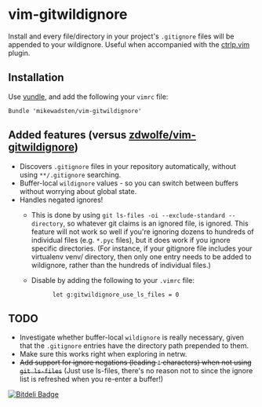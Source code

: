 vim-gitwildignore
=================

Install and every file/directory in your project's ``.gitignore`` files will be
appended to your wildignore. Useful when accompanied with the
[ctrlp.vim](https://github.com/kien/ctrlp.vim) plugin.

## Installation
Use [vundle](https://github.com/gmarik/vundle), and add the following your ``vimrc`` file:
```vim
Bundle 'mikewadsten/vim-gitwildignore'
```

## Added features (versus [zdwolfe/vim-gitwildignore](https://github.com/zdwolfe/vim-gitwildignore))

  * Discovers `.gitignore` files in your repository automatically, without
    using `**/.gitignore` searching.
  * Buffer-local `wildignore` values - so you can switch between buffers
    without worrying about global state.
  * Handles negated ignores!
    * This is done by using
      `git ls-files -oi --exclude-standard --directory`, so
      whatever git claims is an ignored file, is ignored. This feature will not
      work so well if you're ignoring dozens to hundreds of individual files
      (e.g. `*.pyc` files), but it does work if you ignore specific
      directories. (For instance, if your gitignore file includes your
      virtualenv venv/ directory, then only one entry needs to be added to
      wildignore, rather than the hundreds of individual files.)
    * Disable by adding the following to your `.vimrc` file:

                let g:gitwildignore_use_ls_files = 0


## TODO

  * Investigate whether buffer-local `wildignore` is really necessary, given
    that the `.gitignore` entries have the directory path prepended to them.
  * Make sure this works right when exploring in netrw.
  * ~~Add support for ignore negations (leading `!` characters) when not using
    `git ls-files`~~ (Just use ls-files, there's no reason not to since the
    ignore list is refreshed when you re-enter a buffer!)


[![Bitdeli Badge](https://d2weczhvl823v0.cloudfront.net/mikewadsten/vim-gitwildignore/trend.png)](https://bitdeli.com/free "Bitdeli Badge")
